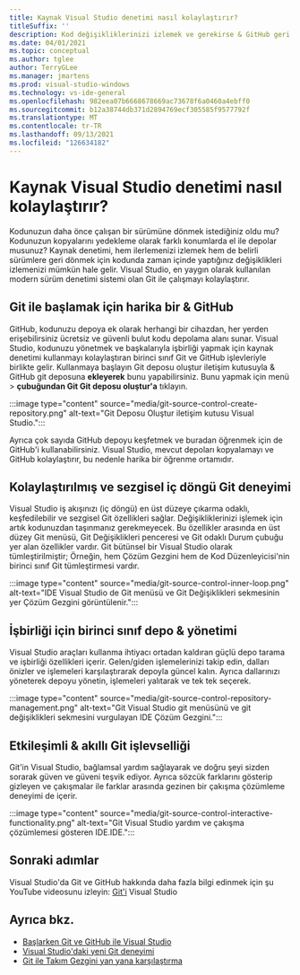 ```yaml
---
title: Kaynak Visual Studio denetimi nasıl kolaylaştırır?
titleSuffix: ''
description: Kod değişikliklerinizi izlemek ve gerekirse & GitHub geri Visual Studio git & GitHub'yi nasıl kullanabileceğinizi öğrenin.
ms.date: 04/01/2021
ms.topic: conceptual
ms.author: tglee
author: TerryGLee
ms.manager: jmartens
ms.prod: visual-studio-windows
ms.technology: vs-ide-general
ms.openlocfilehash: 982eea07b6668678669ac73678f6a0460a4ebff0
ms.sourcegitcommit: b12a38744db371d2894769ecf305585f9577792f
ms.translationtype: MT
ms.contentlocale: tr-TR
ms.lasthandoff: 09/13/2021
ms.locfileid: "126634182"
---
```

# <a name="how-visual-studio-makes-source-control-easy"></a>Kaynak Visual Studio denetimi nasıl kolaylaştırır?

Kodunuzun daha önce çalışan bir sürümüne dönmek istediğiniz oldu mu? Kodunuzun kopyalarını yedekleme olarak farklı konumlarda el ile depolar musunuz? Kaynak denetimi, hem ilerlemenizi izlemek hem de belirli sürümlere geri dönmek için kodunda zaman içinde yaptığınız değişiklikleri izlemenizi mümkün hale gelir. Visual Studio, en yaygın olarak kullanılan modern sürüm denetimi sistemi olan Git ile çalışmayı kolaylaştırır.

## <a name="a-great-place-to-start-with-git--github"></a>Git ile başlamak için harika bir & GitHub

GitHub, kodunuzu depoya ek olarak herhangi bir cihazdan, her yerden erişebilirsiniz ücretsiz ve güvenli bulut kodu depolama alanı sunar. Visual Studio, kodunuzu yönetmek ve başkalarıyla işbirliği yapmak için kaynak denetimi kullanmayı kolaylaştıran birinci sınıf Git ve GitHub işlevleriyle birlikte gelir. Kullanmaya başlayın Git deposu oluştur iletişim kutusuyla & GitHub git deposuna **ekleyerek** bunu yapabilirsiniz. Bunu yapmak için menü  >  **çubuğundan Git Git deposu oluştur'a** tıklayın.

:::image type="content" source="media/git-source-control-create-repository.png" alt-text="Git Deposu Oluştur iletişim kutusu Visual Studio.":::

Ayrıca çok sayıda GitHub depoyu keşfetmek ve buradan öğrenmek için de GitHub'i kullanabilirsiniz. Visual Studio, mevcut depoları kopyalamayı ve GitHub kolaylaştırır, bu nedenle harika bir öğrenme ortamıdır.

## <a name="streamlined-and-intuitive-inner-loop-git-experience"></a>Kolaylaştırılmış ve sezgisel iç döngü Git deneyimi

Visual Studio iş akışınızı (iç döngü) en üst düzeye çıkarma odaklı, keşfedilebilir ve sezgisel Git özellikleri sağlar. Değişikliklerinizi işlemek için artık kodunuzdan taşınmanız gerekmeyecek. Bu özellikler arasında en üst düzey Git menüsü, Git Değişiklikleri penceresi ve Git odaklı Durum çubuğu yer alan özellikler vardır. Git bütünsel bir Visual Studio olarak tümleştirilmiştir; Örneğin, hem Çözüm Gezgini hem de Kod Düzenleyicisi'nin birinci sınıf Git tümleştirmesi vardır.

:::image type="content" source="media/git-source-control-inner-loop.png" alt-text="IDE Visual Studio de Git menüsü ve Git Değişiklikleri sekmesinin yer Çözüm Gezgini görüntülenir.":::

## <a name="first-class-repository-management--collaboration"></a>İşbirliği için birinci sınıf depo & yönetimi

Visual Studio araçları kullanma ihtiyacı ortadan kaldıran güçlü depo tarama ve işbirliği özellikleri içerir. Gelen/giden işlemelerinizi takip edin, dalları önizler ve işlemeleri karşılaştırarak depoyla güncel kalın. Ayrıca dallarınızı yöneterek depoyu yönetin, işlemeleri yalıtarak ve tek tek seçerek.

:::image type="content" source="media/git-source-control-repository-management.png" alt-text="Git Visual Studio git menüsünü ve git değişiklikleri sekmesini vurgulayan IDE Çözüm Gezgini.":::

## <a name="interactive--smart-git-functionality"></a>Etkileşimli & akıllı Git işlevselliği

Git'in Visual Studio, bağlamsal yardım sağlayarak ve doğru şeyi sizden sorarak güven ve güveni teşvik ediyor. Ayrıca sözcük farklarını gösterip gizleyen ve çakışmalar ile farklar arasında gezinen bir çakışma çözümleme deneyimi de içerir.

:::image type="content" source="media/git-source-control-interactive-functionality.png" alt-text="Git Visual Studio yardım ve çakışma çözümlemesi gösteren IDE.IDE.":::

## <a name="next-steps"></a>Sonraki adımlar

Visual Studio'da Git ve GitHub hakkında daha fazla bilgi edinmek için şu YouTube videosunu izleyin: [Git'i](https://www.youtube.com/watch?v=GCZ9x3yqkyc&list=PLReL099Y5nRc-zbaFbf0aNcIamBQujOxP) Visual Studio

## <a name="see-also"></a>Ayrıca bkz.

- [Başlarken Git ve GitHub ile Visual Studio](/learn/modules/visual-studio-github-push/)
- [Visual Studio'daki yeni Git deneyimi](git-with-visual-studio.md)
- [Git ile Takım Gezgini yan yana karşılaştırma](git-team-explorer-feature-comparison.md)
